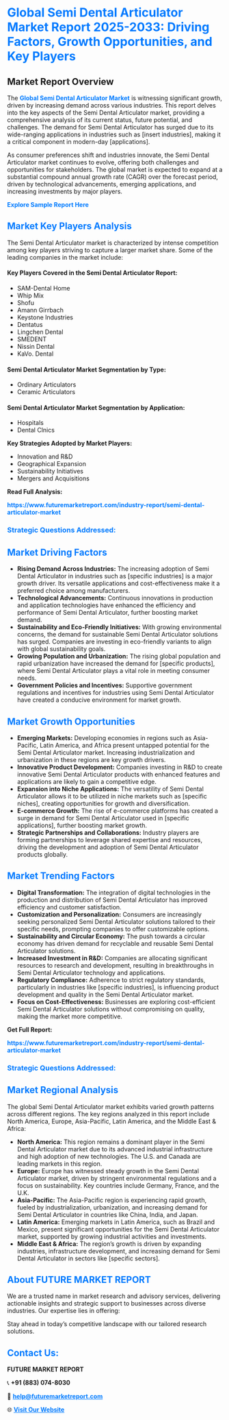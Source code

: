 <h1 style="color: #007BFF;">Global Semi Dental Articulator Market Report 2025-2033: Driving Factors, Growth Opportunities, and Key Players</h1>

<section id="overview">
<h2>Market Report Overview</h2>
<p>The <a href="https://www.futuremarketreport.com/industry-report/semi-dental-articulator-market" style="color: #007BFF; text-decoration: none;"><strong>Global Semi Dental Articulator Market</strong></a> is witnessing significant growth, driven by increasing demand across various industries. This report delves into the key aspects of the Semi Dental Articulator market, providing a comprehensive analysis of its current status, future potential, and challenges. The demand for Semi Dental Articulator has surged due to its wide-ranging applications in industries such as [insert industries], making it a critical component in modern-day [applications].</p>
<p>As consumer preferences shift and industries innovate, the Semi Dental Articulator market continues to evolve, offering both challenges and opportunities for stakeholders. The global market is expected to expand at a substantial compound annual growth rate (CAGR) over the forecast period, driven by technological advancements, emerging applications, and increasing investments by major players.</p>
</section>

<section id="overview">
<p><a href="https://www.futuremarketreport.com/request-sample/reportId=109526" style="color: #007BFF; text-decoration: none;"><strong>Explore Sample Report Here</strong></a></p>
</section>

<section id="key-players">
<h2 style="color: #007BFF;">Market Key Players Analysis</h2>
<p>The Semi Dental Articulator market is characterized by intense competition among key players striving to capture a larger market share. Some of the leading companies in the market include:</p>
<h4>Key Players Covered in the Semi Dental Articulator Report:</h4>
<ul><li>SAM-Dental Home</li><li>Whip Mix</li><li>Shofu</li><li>Amann Girrbach</li><li>Keystone Industries</li><li>Dentatus</li><li>Lingchen Dental</li><li>SMEDENT</li><li>Nissin Dental</li><li>KaVo. Dental</li></ul>
<h4>Semi Dental Articulator Market Segmentation by Type:</h4>
<ul><li>Ordinary Articulators</li><li>Ceramic Articulators</li></ul>

<h4>Semi Dental Articulator Market Segmentation by Application:</h4>
<ul><li>Hospitals</li><li>Dental Clnics</li></ul>
<p><strong>Key Strategies Adopted by Market Players:</strong></p>
<ul>
<li>Innovation and R&D</li>
<li>Geographical Expansion</li>
<li>Sustainability Initiatives</li>
<li>Mergers and Acquisitions</li>
</ul>
</section>

<section>
<p><strong>Read Full Analysis: </strong></p><a href="https://www.futuremarketreport.com/industry-report/semi-dental-articulator-market" style="color: #007BFF; text-decoration: none;"><strong>https://www.futuremarketreport.com/industry-report/semi-dental-articulator-market</strong></a>
<h3 style="color: #007BFF;">Strategic Questions Addressed:</h3>
</section>

<section id="driving-factors">
<h2 style="color: #007BFF;">Market Driving Factors</h2>
<ul>
<li><strong>Rising Demand Across Industries:</strong> The increasing adoption of Semi Dental Articulator in industries such as [specific industries] is a major growth driver. Its versatile applications and cost-effectiveness make it a preferred choice among manufacturers.</li>
<li><strong>Technological Advancements:</strong> Continuous innovations in production and application technologies have enhanced the efficiency and performance of Semi Dental Articulator, further boosting market demand.</li>
<li><strong>Sustainability and Eco-Friendly Initiatives:</strong> With growing environmental concerns, the demand for sustainable Semi Dental Articulator solutions has surged. Companies are investing in eco-friendly variants to align with global sustainability goals.</li>
<li><strong>Growing Population and Urbanization:</strong> The rising global population and rapid urbanization have increased the demand for [specific products], where Semi Dental Articulator plays a vital role in meeting consumer needs.</li>
<li><strong>Government Policies and Incentives:</strong> Supportive government regulations and incentives for industries using Semi Dental Articulator have created a conducive environment for market growth.</li>
</ul>
</section>

<section id="growth-opportunities">
<h2 style="color: #007BFF;">Market Growth Opportunities</h2>
<ul>
<li><strong>Emerging Markets:</strong> Developing economies in regions such as Asia-Pacific, Latin America, and Africa present untapped potential for the Semi Dental Articulator market. Increasing industrialization and urbanization in these regions are key growth drivers.</li>
<li><strong>Innovative Product Development:</strong> Companies investing in R&D to create innovative Semi Dental Articulator products with enhanced features and applications are likely to gain a competitive edge.</li>
<li><strong>Expansion into Niche Applications:</strong> The versatility of Semi Dental Articulator allows it to be utilized in niche markets such as [specific niches], creating opportunities for growth and diversification.</li>
<li><strong>E-commerce Growth:</strong> The rise of e-commerce platforms has created a surge in demand for Semi Dental Articulator used in [specific applications], further boosting market growth.</li>
<li><strong>Strategic Partnerships and Collaborations:</strong> Industry players are forming partnerships to leverage shared expertise and resources, driving the development and adoption of Semi Dental Articulator products globally.</li>
</ul>
</section>

<section id="trending-factors">
<h2 style="color: #007BFF;">Market Trending Factors</h2>
<ul>
<li><strong>Digital Transformation:</strong> The integration of digital technologies in the production and distribution of Semi Dental Articulator has improved efficiency and customer satisfaction.</li>
<li><strong>Customization and Personalization:</strong> Consumers are increasingly seeking personalized Semi Dental Articulator solutions tailored to their specific needs, prompting companies to offer customizable options.</li>
<li><strong>Sustainability and Circular Economy:</strong> The push towards a circular economy has driven demand for recyclable and reusable Semi Dental Articulator solutions.</li>
<li><strong>Increased Investment in R&D:</strong> Companies are allocating significant resources to research and development, resulting in breakthroughs in Semi Dental Articulator technology and applications.</li>
<li><strong>Regulatory Compliance:</strong> Adherence to strict regulatory standards, particularly in industries like [specific industries], is influencing product development and quality in the Semi Dental Articulator market.</li>
<li><strong>Focus on Cost-Effectiveness:</strong> Businesses are exploring cost-efficient Semi Dental Articulator solutions without compromising on quality, making the market more competitive.</li>
</ul>
</section>

<section>
<p><strong>Get Full Report: </strong></p><a href="https://www.futuremarketreport.com/industry-report/semi-dental-articulator-market" style="color: #007BFF; text-decoration: none;"><strong>https://www.futuremarketreport.com/industry-report/semi-dental-articulator-market</strong></a>
<h3 style="color: #007BFF;">Strategic Questions Addressed:</h3>
</section>


<section id="regional-analysis">
<h2 style="color: #007BFF;">Market Regional Analysis</h2>
<p>The global Semi Dental Articulator market exhibits varied growth patterns across different regions. The key regions analyzed in this report include North America, Europe, Asia-Pacific, Latin America, and the Middle East & Africa:</p>
<ul>
<li><strong>North America:</strong> This region remains a dominant player in the Semi Dental Articulator market due to its advanced industrial infrastructure and high adoption of new technologies. The U.S. and Canada are leading markets in this region.</li>
<li><strong>Europe:</strong> Europe has witnessed steady growth in the Semi Dental Articulator market, driven by stringent environmental regulations and a focus on sustainability. Key countries include Germany, France, and the U.K.</li>
<li><strong>Asia-Pacific:</strong> The Asia-Pacific region is experiencing rapid growth, fueled by industrialization, urbanization, and increasing demand for Semi Dental Articulator in countries like China, India, and Japan.</li>
<li><strong>Latin America:</strong> Emerging markets in Latin America, such as Brazil and Mexico, present significant opportunities for the Semi Dental Articulator market, supported by growing industrial activities and investments.</li>
<li><strong>Middle East & Africa:</strong> The region’s growth is driven by expanding industries, infrastructure development, and increasing demand for Semi Dental Articulator in sectors like [specific sectors].</li>
</ul>
</section>

<footer>
<h2 style="color: #007BFF;">About FUTURE MARKET REPORT</h2>
<p>We are a trusted name in market research and advisory services, delivering actionable insights and strategic support to businesses across diverse industries. Our expertise lies in offering:</p>

<p>Stay ahead in today’s competitive landscape with our tailored research solutions.</p>

<h2 style="color: #007BFF;">Contact Us:</h2>
<p><strong>FUTURE MARKET REPORT</strong></p>
<p>📞 <strong>+91 (883) 074-8030</strong></p>
<p>📧 <strong><a href="mailto:help@futuremarketreport.com" style="color: #007BFF;">help@futuremarketreport.com</a></strong></p>
<p>🌐 <strong><a href="https://www.futuremarketreport.com/" style="color: #007BFF;">Visit Our Website</a></strong></p>
</footer>